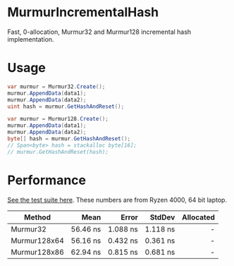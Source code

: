 # MurmurIncrementalHash
Fast, 0-allocation, Murmur32 and Murmur128 incremental hash implementation.

# Usage
```C#
var murmur = Murmur32.Create();
murmur.AppendData(data1);
murmur.AppendData(data2);
uint hash = murmur.GetHashAndReset();
```

```C#
var murmur = Murmur128.Create();
murmur.AppendData(data1);
murmur.AppendData(data2);
byte[] hash = murmur.GetHashAndReset();
// Span<byte> hash = stackalloc byte[16];
// murmur.GetHashAndReset(hash);
```

# Performance
[See the test suite here](src/MurmurIncrementalHash.Benchmarks/MurmurBenchmarks.cs). These numbers are from Ryzen 4000, 64 bit laptop.

|       Method |     Mean |    Error |   StdDev | Allocated |
|------------- |---------:|---------:|---------:|----------:|
|     Murmur32 | 56.46 ns | 1.088 ns | 1.118 ns |         - |
| Murmur128x64 | 56.16 ns | 0.432 ns | 0.361 ns |         - |
| Murmur128x86 | 62.94 ns | 0.815 ns | 0.681 ns |         - |
